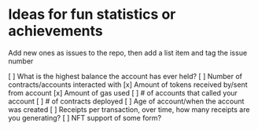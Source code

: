 # Ideas for fun statistics or achievements

Add new ones as issues to the repo, then add a list item and tag the issue number

[ ] What is the highest balance the account has ever held?
[ ] Number of contracts/accounts interacted with
[x] Amount of tokens received by/sent from account
[x] Amount of gas used
[ ] \# of accounts that called your account
[ ] \# of contracts deployed
[ ] Age of account/when the account was created
[ ] Receipts per transaction, over time, how many receipts are you generating?
[ ] NFT support of some form?
